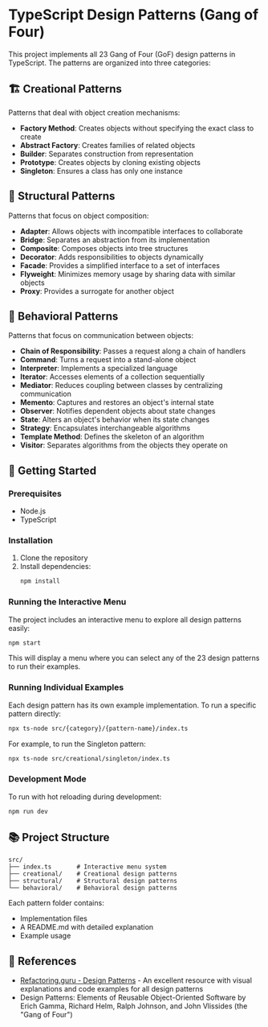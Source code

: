 # TypeScript Design Patterns (Gang of Four)

This project implements all 23 Gang of Four (GoF) design patterns in TypeScript. The patterns are organized into three categories:

## 🏗️ Creational Patterns

Patterns that deal with object creation mechanisms:

- **Factory Method**: Creates objects without specifying the exact class to create
- **Abstract Factory**: Creates families of related objects
- **Builder**: Separates construction from representation
- **Prototype**: Creates objects by cloning existing objects
- **Singleton**: Ensures a class has only one instance

## 🧱 Structural Patterns

Patterns that focus on object composition:

- **Adapter**: Allows objects with incompatible interfaces to collaborate
- **Bridge**: Separates an abstraction from its implementation
- **Composite**: Composes objects into tree structures
- **Decorator**: Adds responsibilities to objects dynamically
- **Facade**: Provides a simplified interface to a set of interfaces
- **Flyweight**: Minimizes memory usage by sharing data with similar objects
- **Proxy**: Provides a surrogate for another object

## 🔄 Behavioral Patterns

Patterns that focus on communication between objects:

- **Chain of Responsibility**: Passes a request along a chain of handlers
- **Command**: Turns a request into a stand-alone object
- **Interpreter**: Implements a specialized language
- **Iterator**: Accesses elements of a collection sequentially
- **Mediator**: Reduces coupling between classes by centralizing communication
- **Memento**: Captures and restores an object's internal state
- **Observer**: Notifies dependent objects about state changes
- **State**: Alters an object's behavior when its state changes
- **Strategy**: Encapsulates interchangeable algorithms
- **Template Method**: Defines the skeleton of an algorithm
- **Visitor**: Separates algorithms from the objects they operate on

## 🚀 Getting Started

### Prerequisites

- Node.js
- TypeScript

### Installation

1. Clone the repository
2. Install dependencies:
   ```bash
   npm install
   ```

### Running the Interactive Menu

The project includes an interactive menu to explore all design patterns easily:

```bash
npm start
```

This will display a menu where you can select any of the 23 design patterns to run their examples.

### Running Individual Examples

Each design pattern has its own example implementation. To run a specific pattern directly:

```bash
npx ts-node src/{category}/{pattern-name}/index.ts
```

For example, to run the Singleton pattern:

```bash
npx ts-node src/creational/singleton/index.ts
```

### Development Mode

To run with hot reloading during development:

```bash
npm run dev
```

## 📚 Project Structure

```
src/
├── index.ts       # Interactive menu system
├── creational/    # Creational design patterns
├── structural/    # Structural design patterns
└── behavioral/    # Behavioral design patterns
```

Each pattern folder contains:
- Implementation files
- A README.md with detailed explanation
- Example usage

## 📖 References

- [Refactoring.guru - Design Patterns](https://refactoring.guru/design-patterns) - An excellent resource with visual explanations and code examples for all design patterns
- Design Patterns: Elements of Reusable Object-Oriented Software by Erich Gamma, Richard Helm, Ralph Johnson, and John Vlissides (the "Gang of Four")